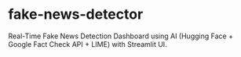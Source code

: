 # fake-news-detector
Real-Time Fake News Detection Dashboard using AI (Hugging Face + Google Fact Check API + LIME) with Streamlit UI.
